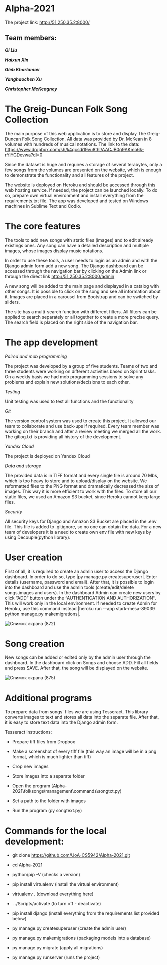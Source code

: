 # Alpha-2021

The project link: http://51.250.35.2:8000/

## Team members:

**_Qi Liu_**

**_Haixun Xin_**

**_Gleb Kharlamov_**

**_Yanghaochen Xu_**

**_Christopher McKeagney_**

# The Greig-Duncan Folk Song Collection

The main purpose of this web application is to store and display The Greig-Duncan Folk Song Collection. All data was provided by Dr. McKean in 8 volumes with hundreds of musical notations. The link to the data: https://www.dropbox.com/sh/k4qcsdi19vu8thl/AACJB0q9AKmo6k-rYiYGDevwa?dl=0 

Since the dataset is huge and requires a storage of several terabytes, only a few songs from the volumes are presented on the website, which is enough to demonstrate the functionality and all features of the project.

The website is deployed on Heroku and should be accessed through this web hosting service. If needed, the project can be launched locally. To do so, prepare own virtual environment and install everything from the requirements.txt file. The app was developed and tested on Windows machines in Sublime Text and Codio.


# The core features

The tools to add new songs with static files (images) and to edit already existings ones. Any song can have a detailed description and multiple images, whose images display music notations.

In order to use these tools, a user needs to login as an admin and with the Django admin form add a new song. The Django dashboard can be accessed through the navigation bar by clicking on the Admin link or through the direct link http://51.250.35.2:8000/admin

A new song will be added to the main page and displayed in a catalog with other songs. It is possible to click on the song and see all information about it. Images are placed in a carousel from Bootstrap and can be switched by sliders.

The site has a multi-search function with different filters. All filters can be applied to search separately or all together to create a more precise query. The search field is placed on the right side of the navigation bar.



# The app development

*Paired and mob programming*

The project was developed by a group of five students. Teams of two and three students were working on different activities based on Sprint tasks. On a weekly basis we had mob programming sessions to solve any problems and explain new solutions/decisions to each other.


*Testing*

Unit testing was used to test all functions and the functionality


*Git*  

The version control system was used to create this project. It allowed our team to collaborate and use back-ups if required. Every team member was working on their branch and after a review meeting we merged all the work. The gitlog.txt is providing all history of the development.


*Yandex Cloud* 

The project is deployed on Yandex Cloud


*Data and storage*

The provided data is in TIFF format and every single file is around 70 Mbs, which is too heavy to store and to upload/display on the website. We reformatted files to the PNG format and dramatically decreased the size of images. This way it is more efficient to work with the files. To store all our static files, we used an Amazon S3 bucket, since Heroku cannot keep large files.


*Security*

All security keys for Django and Amazon S3 Bucket are placed in the .env file. This file is added to .gitignore, so no one can obtain the data. For a new team of developers it is a need to create own env file with new keys by using Decouple(python library).

# User creation

First of all, it is required to create an admin user to access the Django dashboard. In order to do so, type |py manage.py createsuperuser|. Enter details (username, password and email). After that, it is possible to login into the dashboard and use the admin tools (create/edit/delete songs,images and users). In the dashboard Admin can create new users by click “ADD” button under the “AUTHENTICATION AND AUTHORIZATION’’. This will work only in the local environment. If needed to create Admin for Heroku, use this command instead |heroku run --app stark-mesa-89039 python manage.py makemigrations|.

![Снимок экрана (872)](https://user-images.githubusercontent.com/35700332/128427702-a70193b4-4b70-493a-bb1a-c45daebadcaa.png)


# Song creation

New songs can be added or edited only by the admin user through the dashboard. In the dashboard click on Songs and choose ADD. Fill all fields and press SAVE.
After that, the song will be displayed on the website.

![Снимок экрана (875)](https://user-images.githubusercontent.com/35700332/128428425-1f9a37f2-5c28-4b64-8c37-f7f0183ad7ea.png)


# Additional programs

To prepare data from songs' files we are using Tesseract. This library converts images to text and stores all data into the separate file. After that, it is easy to store text data into the Django admin form. 

Tesseract instructions:

- Prepare tiff files from Dropbox

- Make a screenshot of every tiff file (this way an image will be in a png format, which is much lighter than tiff)

- Crop new images

- Store images into a separate folder

- Open the program (Alpha-2021\folksongs\management\commands\songtxt.py)

- Set a path to the folder with images

- Run the program (py songtext.py)


# Commands for the local development: 

- git clone https://github.com/UoA-CS5942/Alpha-2021.git

- cd Alpha-2021

- python/pip -V (checks a version)

- pip install virtualenv (install the virtual environment)

- virtualenv . (download everything here)

- . ./Scripts/activate (to turn off - deactivate)

- pip install django (install everything from the requirements list provided below)

- py manage.py createsuperuser (create the admin user)

- py manage.py makemigrations (packaging models into a database)

- py manage.py migrate (apply all migrations)

- py manage.py runserver (runs the project)


